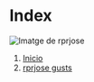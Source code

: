 # Index
![Imatge de rprjose](https://yt3.googleusercontent.com/ijO1k071dJEdRu4kdibfm5T0968rRSvM5B65OI6xF3YDkLOmXZbTs_3pYjyieYSml_KWpAy5oQ=s160-c-k-c0x00ffffff-no-rj)

1. [Inicio](https://github.com/rprjosexd/rpr)
2. [rprjose gusts](https://github.com/rprjosexd/rpr/blob/main/Historia%20rprjose)
